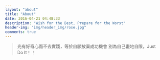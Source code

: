 ```yaml
---
layout: "about"
title: "About"
date: 2016-04-21 04:48:33
description: "Wish for the Best, Prepare for the Worst"
header-img: "img/header_img/rose.jpg"
comments: true
---
```


> 光有好奇心而不去實踐，等於自願放棄成功機會
> 別為自己畫地自限，Just Do It！！
